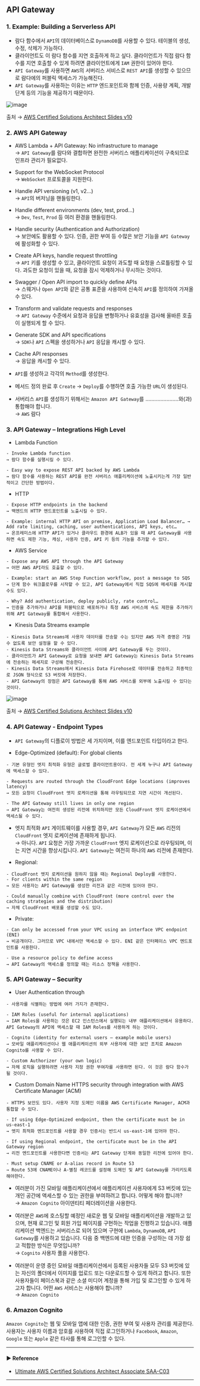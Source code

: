 ## API Gateway
### 1. Example: Building a Serverless API
- 람다 함수에서 `API`의 데이터베이스로 `DynamoDB`를 사용할 수 있다. 테이블의 생성, 수정, 삭제가 가능하다.
- 클라이언트도 이 람다 함수를 지연 호출하게 하고 싶다. 클라이언트가 직접 람다 함수를 지연 호출할 수 있게 하려면 클라이언트에게 `IAM` 권한이 있어야 한다.
- `API Gateway`를 사용하면 `AWS`의 서버리스 서비스로 `REST API`를 생성할 수 있으므로 람다에의 퍼블릭 액세스가 가능해진다.
- `API Gateway`를 사용하는 이유는 `HTTP` 엔드포인트와 함께 인증, 사용량 계획, 개발 단계 등의 기능을 제공하기 때문이다.

![image](https://user-images.githubusercontent.com/97398071/235819471-ac69d4c9-559f-4ed8-94f6-d543bee49fc8.png)

출처 → [AWS Certified Solutions Architect Slides v10](https://courses.datacumulus.com/downloads/certified-solutions-architect-pn9/)

### 2. AWS API Gateway
- AWS Lambda + API Gateway: No infrastructure to manage  
→ `API Gateway`를 람다와 결합하면 완전한 서버리스 애플리케이션이 구축되므로 인프라 관리가 필요없다.

- Support for the WebSocket Protocol  
→ `WebSocket` 프로토콜을 지원한다.

- Handle API versioning (v1, v2…)  
→ `API`의 버저닝을 핸들링한다.

- Handle different environments (dev, test, prod…)  
→ `Dev`, `Test`, `Prod` 등 여러 환경을 핸들링한다.

- Handle security (Authentication and Authorization)  
→ 보안에도 활용할 수 있다. 인증, 권한 부여 등 수많은 보안 기능을 `API Gateway`에 활성화할 수 있다.

- Create API keys, handle request throttling  
→ `API` 키를 생성할 수 있고, 클라이언트 요청이 과도할 때 요청을 스로틀링할 수 있다. 과도한 요청이 있을 때, 요청을 잠시 억제하거나 무시하는 것이다.

- Swagger / Open API import to quickly define APIs  
→ 스웨거나 `Open API`와 같은 공통 표준을 사용하여 신속히 `API`를 정의하여 가져올 수 있다.

- Transform and validate requests and responses  
→ `API Gateway` 수준에서 요청과 응답을 변형하거나 유효성을 검사해 올바른 호출이 실행되게 할 수 있다.

- Generate SDK and API specifications  
→ `SDK`나 `API` 스펙을 생성하거나 `API` 응답을 캐시할 수 있다.

- Cache API responses  
→ 응답을 캐시할 수 있다.

- `API`를 생성하고 각각의 `Method`를 생성한다.

- 메서드 정의 완료 후 `Create` → `Deploy`를 수행하면 호출 가능한 `URL`이 생성된다.

- 서버리스 `API`를 생성하기 위해서는 `Amazon API Gateway`를 ......................와(과) 통합해야 합니다.  
→ `AWS` 람다

### 3. API Gateway – Integrations High Level
- Lambda Function
~~~
- Invoke Lambda function
→ 람다 함수를 실행시킬 수 있다.

- Easy way to expose REST API backed by AWS Lambda
→ 람다 함수를 사용하는 REST API를 완전 서버리스 애플리케이션에 노출시키는게 가장 일반적이고 간단한 방법이다.
~~~

- HTTP
~~~
- Expose HTTP endpoints in the backend
→ 백엔드의 HTTP 엔드포인트를 노출시킬 수 있다.

- Example: internal HTTP API on premise, Application Load Balancer… → Add rate limiting, caching, user authentications, API keys, etc…
→ 온프레미스에 HTTP API가 있거나 클라우드 환경에 ALB가 있을 때 API Gateway를 사용하면 속도 제한 기능, 캐싱, 사용자 인증, API 키 등의 기능을 추가할 수 있다.
~~~

- AWS Service
~~~
- Expose any AWS API through the API Gateway
→ 어떤 AWS API라도 호출할 수 있다. 

- Example: start an AWS Step Function workflow, post a message to SQS
→ 단계 함수 워크플로우를 시작할 수 있고, API Gateway에서 직접 SQS에 메세지를 게시할 수도 있다.

- Why? Add authentication, deploy publicly, rate control…
→ 인증을 추가하거나 API를 퍼블릭으로 배포하거나 특정 AWS 서비스에 속도 제한을 추가하기 위해 API Gateway를 통합해서 사용한다.
~~~

- Kinesis Data Streams example
~~~
- Kinesis Data Streams에 사용자 데이터를 전송할 수는 있지만 AWS 자격 증명은 가질 수 없도록 보안 설정을 할 수 있다.
- Kinesis Data Streams와 클라이언트 사이에 API Gateway를 두는 것이다.
- 클라이언트가 API Gateway로 요청을 보내면 API Gateway는 Kinesis Data Streams에 전송하는 메세지로 구성해 전송한다.
- Kinesis Data Streams에서 Kinesis Data Firehose로 데이터를 전송하고 최종적으로 JSON 형식으로 S3 버킷에 저장한다.
- API Gateway의 장점은 API Gateway를 통해 AWS 서비스를 외부에 노출시킬 수 있다는 것이다.
~~~

![image](https://user-images.githubusercontent.com/97398071/235827961-ea27c370-a941-4130-a8ae-e6631ed289f5.png)

출처 → [AWS Certified Solutions Architect Slides v10](https://courses.datacumulus.com/downloads/certified-solutions-architect-pn9/)

### 4. API Gateway - Endpoint Types
- `API Gateway`의 디플로이 방법은 세 가지이며, 이를 엔드포인트 타입이라고 한다.

- Edge-Optimized (default): For global clients
~~~
- 기본 유형인 엣지 최적화 유형은 글로벌 클라이언트용이다. 전 세계 누구나 API Gateway에 액세스할 수 있다.

- Requests are routed through the CloudFront Edge locations (improves latency)
→ 모든 요청이 CloudFront 엣지 로케이션을 통해 라우팅되므로 지연 시간이 개선된다.

- The API Gateway still lives in only one region
→ API Gateway는 여전히 생성된 리전에 위치하지만 모든 CloudFront 엣지 로케이션에서 액세스될 수 있다.
~~~

- 엣지 최적화 `API` 게이트웨이를 사용할 경우, `API Gateway`가 모든 `AWS` 리전의 `CloudFront` 엣지 로케이션에 존재하게 됩니다.  
→ 아니다. `API` 요청은 가장 가까운 `CloudFront` 엣지 로케이션으로 라우팅되며, 이는 지연 시간을 향상시킵니다. `API Gateway`는 여전히 하나의 `AWS` 리전에 존재한다.

- Regional:
~~~
- CloudFront 엣지 로케이션을 원하지 않을 때는 Regional Deploy를 사용한다.
- For clients within the same region
→ 모든 사용자는 API Gateway를 생성한 리전과 같은 리전에 있어야 한다.

- Could manually combine with CloudFront (more control over the caching strategies and the distribution)
→ 자체 CloudFront 배포를 생성할 수도 있다.
~~~

- Private:
~~~
- Can only be accessed from your VPC using an interface VPC endpoint (ENI)
→ 비공개이다. 그러므로 VPC 내에서만 액세스할 수 있다. ENI 같은 인터페이스 VPC 엔드포인트를 사용한다.

- Use a resource policy to define access
→ API Gateway의 액세스를 정의할 때는 리소스 정책을 사용한다.
~~~

### 5. API Gateway – Security
- User Authentication through
~~~
- 사용자를 식별하는 방법에 여러 가지가 존재한다.

- IAM Roles (useful for internal applications)
→ IAM Roles을 사용하는 것은 EC2 인스턴스에서 실행되는 내부 애플리케이션에서 유용하다. API Gateway의 API에 액세스할 때 IAM Roles를 사용하게 하는 것이다.

- Cognito (identity for external users – example mobile users)
→ 모바일 애플리케이션이나 웹 애플리케이션의 외부 사용자에 대한 보안 조치로 Amazon Cognito를 사용할 수 있다.

- Custom Authorizer (your own logic)
→ 자체 로직을 실행하려면 사용자 지정 권한 부여자를 사용하면 된다. 이 것은 람다 함수가 될 것이다.
~~~

- Custom Domain Name HTTPS security through integration with AWS Certificate Manager (ACM)
~~~
- HTTPS 보안도 있다. 사용자 지정 도메인 이름을 AWS Certificate Manager, ACM과 통합할 수 있다.

- If using Edge-Optimized endpoint, then the certificate must be in us-east-1
→ 엣지 최적화 엔드포인트를 사용할 경우 인증서는 반드시 us-east-1에 있어야 한다.

- If using Regional endpoint, the certificate must be in the API Gateway region
→ 리전 엔드포인트를 사용한다면 인증서는 API Gateway 단계와 동일한 리전에 있어야 한다.

- Must setup CNAME or A-alias record in Route 53
→ Route 53에 CNAME이나 A-별칭 레코드를 설정해 도메인 및 API Gateway를 가리키도록 해야한다.
~~~

- 여러분이 가진 모바일 애플리케이션에서 애플리케이션 사용자에게 S3 버킷에 있는 개인 공간에 액세스할 수 있는 권한을 부여하려고 합니다. 어떻게 해야 합니까?  
→ `Amazon Cognito` 아이덴티티 페더레이션을 사용한다.

- 여러분은 `AWS`에 호스팅할 예정인 새로운 웹 및 모바일 애플리케이션을 개발하고 있으며, 현재 로그인 및 회원 가입 페이지를 구현하는 작업을 진행하고 있습니다. 애플리케이션 백엔드는 서버리스로 되어 있으며 구현에 `Lambda`, `DynamoDB`, `API Gateway`를 사용하고 있습니다. 다음 중 백엔드에 대한 인증을 구성하는 데 가장 쉽고 적합한 방식은 무엇입니까?  
→ `Cognito` 사용자 풀을 사용한다.

- 여러분이 운영 중인 모바일 애플리케이션에서 등록된 사용자들 모두 S3 버킷에 있는 자신의 폴더에서 이미지를 업로드 또는 다운로드할 수 있게 하려고 합니다. 또한 사용자들이 페이스북과 같은 소셜 미디어 계정을 통해 가입 및 로그인할 수 있게 하고자 합니다. 어떤 `AWS` 서비스는 사용해야 합니까?  
→ `Amazon Cognito`

### 6. Amazon Cognito
`Amazon Cognito`는 웹 및 모바일 앱에 대한 인증, 권한 부여 및 사용자 관리를 제공한다. 사용자는 사용자 이름과 암호를 사용하여 직접 로그인하거나 `Facebook`, `Amazon`, `Google` 또는 `Apple` 같은 타사를 통해 로그인할 수 있다.

---
#### ▶ Reference
- [Ultimate AWS Certified Solutions Architect Associate SAA-C03](https://www.udemy.com/course/aws-certified-solutions-architect-associate-saa-c03/)
---